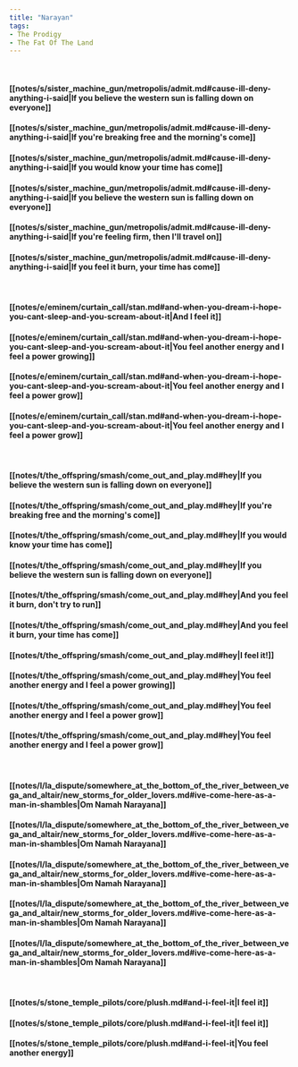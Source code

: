 ```yaml
---
title: "Narayan"
tags:
- The Prodigy
- The Fat Of The Land
---
```

&nbsp;
#### [[notes/s/sister_machine_gun/metropolis/admit.md#cause-ill-deny-anything-i-said|If you believe the western sun is falling down on everyone]]
#### [[notes/s/sister_machine_gun/metropolis/admit.md#cause-ill-deny-anything-i-said|If you're breaking free and the morning's come]]
#### [[notes/s/sister_machine_gun/metropolis/admit.md#cause-ill-deny-anything-i-said|If you would know your time has come]]
#### [[notes/s/sister_machine_gun/metropolis/admit.md#cause-ill-deny-anything-i-said|If you believe the western sun is falling down on everyone]]
#### [[notes/s/sister_machine_gun/metropolis/admit.md#cause-ill-deny-anything-i-said|If you're feeling firm, then I'll travel on]]
#### [[notes/s/sister_machine_gun/metropolis/admit.md#cause-ill-deny-anything-i-said|If you feel it burn, your time has come]]
&nbsp;
#### [[notes/e/eminem/curtain_call/stan.md#and-when-you-dream-i-hope-you-cant-sleep-and-you-scream-about-it|And I feel it]]
#### [[notes/e/eminem/curtain_call/stan.md#and-when-you-dream-i-hope-you-cant-sleep-and-you-scream-about-it|You feel another energy and I feel a power growing]]
#### [[notes/e/eminem/curtain_call/stan.md#and-when-you-dream-i-hope-you-cant-sleep-and-you-scream-about-it|You feel another energy and I feel a power grow]]
#### [[notes/e/eminem/curtain_call/stan.md#and-when-you-dream-i-hope-you-cant-sleep-and-you-scream-about-it|You feel another energy and I feel a power grow]]
&nbsp;
#### [[notes/t/the_offspring/smash/come_out_and_play.md#hey|If you believe the western sun is falling down on everyone]]
#### [[notes/t/the_offspring/smash/come_out_and_play.md#hey|If you're breaking free and the morning's come]]
#### [[notes/t/the_offspring/smash/come_out_and_play.md#hey|If you would know your time has come]]
#### [[notes/t/the_offspring/smash/come_out_and_play.md#hey|If you believe the western sun is falling down on everyone]]
#### [[notes/t/the_offspring/smash/come_out_and_play.md#hey|And you feel it burn, don't try to run]]
#### [[notes/t/the_offspring/smash/come_out_and_play.md#hey|And you feel it burn, your time has come]]
#### [[notes/t/the_offspring/smash/come_out_and_play.md#hey|I feel it!]]
#### [[notes/t/the_offspring/smash/come_out_and_play.md#hey|You feel another energy and I feel a power growing]]
#### [[notes/t/the_offspring/smash/come_out_and_play.md#hey|You feel another energy and I feel a power grow]]
#### [[notes/t/the_offspring/smash/come_out_and_play.md#hey|You feel another energy and I feel a power grow]]
&nbsp;
#### [[notes/l/la_dispute/somewhere_at_the_bottom_of_the_river_between_vega_and_altair/new_storms_for_older_lovers.md#ive-come-here-as-a-man-in-shambles|Om Namah Narayana]]
#### [[notes/l/la_dispute/somewhere_at_the_bottom_of_the_river_between_vega_and_altair/new_storms_for_older_lovers.md#ive-come-here-as-a-man-in-shambles|Om Namah Narayana]]
#### [[notes/l/la_dispute/somewhere_at_the_bottom_of_the_river_between_vega_and_altair/new_storms_for_older_lovers.md#ive-come-here-as-a-man-in-shambles|Om Namah Narayana]]
#### [[notes/l/la_dispute/somewhere_at_the_bottom_of_the_river_between_vega_and_altair/new_storms_for_older_lovers.md#ive-come-here-as-a-man-in-shambles|Om Namah Narayana]]
#### [[notes/l/la_dispute/somewhere_at_the_bottom_of_the_river_between_vega_and_altair/new_storms_for_older_lovers.md#ive-come-here-as-a-man-in-shambles|Om Namah Narayana]]
&nbsp;
#### [[notes/s/stone_temple_pilots/core/plush.md#and-i-feel-it|I feel it]]
#### [[notes/s/stone_temple_pilots/core/plush.md#and-i-feel-it|I feel it]]
#### [[notes/s/stone_temple_pilots/core/plush.md#and-i-feel-it|You feel another energy]]
